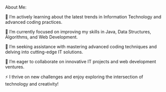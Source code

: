 About Me:

🌱 I’m actively learning about the latest trends in Information Technology and advanced coding practices.

🔭 I’m currently focused on improving my skills in Java, Data Structures, Algorithms, and Web Development.

🤝 I’m seeking assistance with mastering advanced coding techniques and delving into cutting-edge IT solutions.

👯 I’m eager to collaborate on innovative IT projects and web development ventures.

⚡ I thrive on new challenges and enjoy exploring the intersection of technology and creativity!
